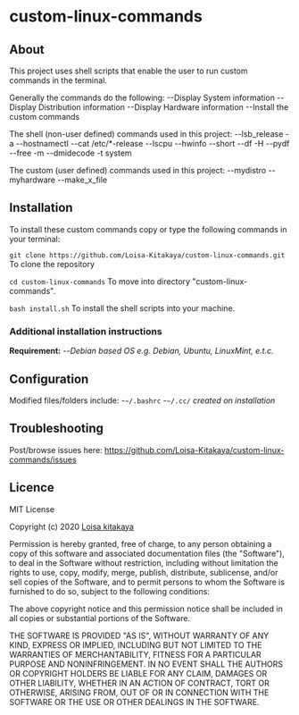 # custom-linux-commands

## About

This project uses shell scripts that enable the user to run custom commands in the terminal.

Generally the commands do the following:
--Display System information
--Display Distribution information
--Display Hardware information
--Install the custom commands

The shell (non-user defined) commands used in this project:
--lsb_release -a
--hostnamectl
--cat /etc/\*-release
--lscpu
--hwinfo --short
--df -H
--pydf
--free -m
--dmidecode -t system

The custom (user defined) commands used in this project:
--mydistro
--myhardware
--make_x_file

## Installation

To install these custom commands copy or type the following commands in your terminal:

`git clone https://github.com/Loisa-Kitakaya/custom-linux-commands.git`
To clone the repository

`cd custom-linux-commands`
To move into directory "custom-linux-commands".

`bash install.sh`
To install the shell scripts into your machine.

### Additional installation instructions

**Requirement:**
--_Debian based OS e.g. Debian, Ubuntu, LinuxMint, e.t.c._

## Configuration

Modified files/folders include: -`~/.bashrc` -`~/.cc/` _created on installation_

## Troubleshooting

Post/browse issues here: <https://github.com/Loisa-Kitakaya/custom-linux-commands/issues>

## Licence

MIT License

Copyright (c) 2020 [Loisa kitakaya](https://github.com/Loisa-Kitakaya "Github")

Permission is hereby granted, free of charge, to any person obtaining a copy
of this software and associated documentation files (the "Software"), to deal
in the Software without restriction, including without limitation the rights
to use, copy, modify, merge, publish, distribute, sublicense, and/or sell
copies of the Software, and to permit persons to whom the Software is
furnished to do so, subject to the following conditions:

The above copyright notice and this permission notice shall be included in all
copies or substantial portions of the Software.

THE SOFTWARE IS PROVIDED "AS IS", WITHOUT WARRANTY OF ANY KIND, EXPRESS OR
IMPLIED, INCLUDING BUT NOT LIMITED TO THE WARRANTIES OF MERCHANTABILITY,
FITNESS FOR A PARTICULAR PURPOSE AND NONINFRINGEMENT. IN NO EVENT SHALL THE
AUTHORS OR COPYRIGHT HOLDERS BE LIABLE FOR ANY CLAIM, DAMAGES OR OTHER
LIABILITY, WHETHER IN AN ACTION OF CONTRACT, TORT OR OTHERWISE, ARISING FROM,
OUT OF OR IN CONNECTION WITH THE SOFTWARE OR THE USE OR OTHER DEALINGS IN THE
SOFTWARE.
